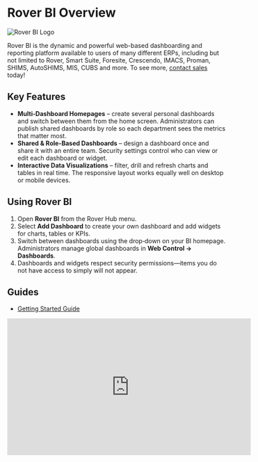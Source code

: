 # Rover BI Overview

<PageHeader />

![Rover BI Logo](/assets/img/rover-bi.png)

Rover BI is the dynamic and powerful web-based dashboarding and reporting platform available to users of many different ERPs, including but not limited to Rover, Smart Suite, Foresite, Crescendo, IMACS, Proman, SHIMS, AutoSHIMS, MIS, CUBS and more. To see more, [contact sales](mailto:sales@zumasys.com) today!

## Key Features

- **Multi‑Dashboard Homepages** – create several personal dashboards and switch between them from the home screen. Administrators can publish shared dashboards by role so each department sees the metrics that matter most.
- **Shared & Role-Based Dashboards** – design a dashboard once and share it with an entire team. Security settings control who can view or edit each dashboard or widget.
- **Interactive Data Visualizations** – filter, drill and refresh charts and tables in real time. The responsive layout works equally well on desktop or mobile devices.

## Using Rover BI

1. Open **Rover BI** from the Rover Hub menu.
2. Select **Add Dashboard** to create your own dashboard and add widgets for charts, tables or KPIs.
3. Switch between dashboards using the drop‑down on your BI homepage. Administrators manage global dashboards in **Web Control → Dashboards**.
4. Dashboards and widgets respect security permissions—items you do not have access to simply will not appear.

## Guides

- [Getting Started Guide](./getting-started/README.md)

<iframe width="560" height="315" src="https://www.youtube.com/embed/NZMqXIsj6R4" title="YouTube video player" frameborder="0" allow="accelerometer; autoplay; clipboard-write; encrypted-media; gyroscope; picture-in-picture" allowfullscreen></iframe>

<PageFooter />
